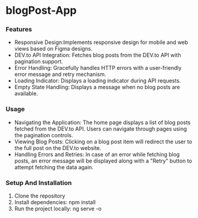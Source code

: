 <h1>blogPost-App</h1>
<div>
  <h3>Features</h3>
  <ul>
    <li>
      Responsive Design:Implements responsive design for mobile and web views based on Figma designs.
    </li>
    <li>
      DEV.to API Integration: Fetches blog posts from the DEV.to API with pagination support.
    </li>
    <li>
      Error Handling: Gracefully handles HTTP errors with a user-friendly error message and retry mechanism.
    </li>
    <li>
      Loading Indicator: Displays a loading indicator during API requests.
    </li>
    <li>
      Empty State Handling: Displays a message when no blog posts are available.
    </li>
  </ul>
  <h3>Usage</h3>
  <ul>
    <li>
      Navigating the Application: The home page displays a list of blog posts fetched from the DEV.to API. Users can navigate through pages using the pagination controls.
    </li>
    <li>
      Viewing Blog Posts: Clicking on a blog post item will redirect the user to the full post on the DEV.to website.
    </li>
    <li>
      Handling Errors and Retries: In case of an error while fetching blog posts, an error message will be displayed along with a "Retry" button to attempt fetching the data again.
    </li>
  </ul>
  <h3>Setup And Installation</h3>
  <ol>
    <li>Clone the repository
</li>
    <li>Install dependencies: npm install</li>
    <li>Run the project locally: ng serve -o</li>
  </ol>
</div>
